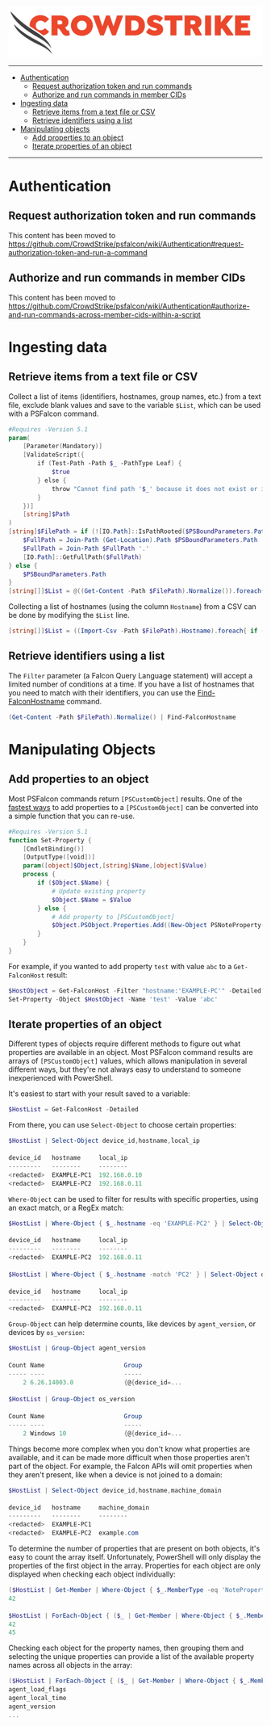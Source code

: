 ![CrowdStrike Falcon](https://raw.githubusercontent.com/CrowdStrike/falconpy/main/docs/asset/cs-logo.png)
***
- [Authentication](#authentication)
    - [Request authorization token and run commands](https://github.com/CrowdStrike/psfalcon/wiki/Authentication#request-authorization-token-and-run-a-command)
    - [Authorize and run commands in member CIDs](https://github.com/CrowdStrike/psfalcon/wiki/Authentication#authorize-and-run-commands-across-member-cids-within-a-script)
- [Ingesting data](#ingesting-data)
    - [Retrieve items from a text file or CSV](#retrieve-items-from-a-text-file-or-csv)
    - [Retrieve identifiers using a list](#retrieve-identifiers-using-a-list)
- [Manipulating objects](#manipulating-objects)
    - [Add properties to an object](#add-properties-to-an-object)
    - [Iterate properties of an object](#iterate-properties-of-an-object)
***
# Authentication
## Request authorization token and run commands
This content has been moved to https://github.com/CrowdStrike/psfalcon/wiki/Authentication#request-authorization-token-and-run-a-command
## Authorize and run commands in member CIDs
This content has been moved to https://github.com/CrowdStrike/psfalcon/wiki/Authentication#authorize-and-run-commands-across-member-cids-within-a-script
# Ingesting data
## Retrieve items from a text file or CSV
Collect a list of items (identifiers, hostnames, group names, etc.) from a text file, exclude blank values and
save to the variable `$List`, which can be used with a PSFalcon command.
```powershell
#Requires -Version 5.1
param(
    [Parameter(Mandatory)]
    [ValidateScript({
        if (Test-Path -Path $_ -PathType Leaf) {
            $true
        } else {
            throw "Cannot find path '$_' because it does not exist or is a directory."
        }
    })]
    [string]$Path
)
[string]$FilePath = if (![IO.Path]::IsPathRooted($PSBoundParameters.Path)) {
    $FullPath = Join-Path (Get-Location).Path $PSBoundParameters.Path
    $FullPath = Join-Path $FullPath '.'
    [IO.Path]::GetFullPath($FullPath)
} else {
    $PSBoundParameters.Path
}
[string[]]$List = @((Get-Content -Path $FilePath).Normalize()).foreach{ if (![string]::IsNullOrEmpty($_)) { $_ }}
```
Collecting a list of hostnames (using the column `Hostname`) from a CSV can be done by modifying the
`$List` line.
```powershell
[string[]]$List = ((Import-Csv -Path $FilePath).Hostname).foreach{ if (![string]::IsNullOrEmpty($_)) { $_ }}
```
## Retrieve identifiers using a list
The `Filter` parameter \(a Falcon Query Language statement\) will accept a limited number of conditions at a
time. If you have a list of hostnames that you need to match with their identifiers, you can use the
[Find-FalconHostname](Find-FalconHostname) command.
```powershell
(Get-Content -Path $FilePath).Normalize() | Find-FalconHostname
```
# Manipulating Objects
## Add properties to an object
Most PSFalcon commands return `[PSCustomObject]` results. One of the [fastest ways](https://ramblingcookiemonster.github.io/Decorating-Objects/) to add
properties to a `[PSCustomObject]` can be converted into a simple function that you can re-use.
```powershell
#Requires -Version 5.1
function Set-Property {
    [CmdletBinding()]
    [OutputType([void])]
    param([object]$Object,[string]$Name,[object]$Value)
    process {
        if ($Object.$Name) {
            # Update existing property
            $Object.$Name = $Value
        } else {
            # Add property to [PSCustomObject]
            $Object.PSObject.Properties.Add((New-Object PSNoteProperty($Name,$Value)))
        }
    }
}
```
For example, if you wanted to add property `test` with value `abc` to a `Get-FalconHost` result:
```powershell
$HostObject = Get-FalconHost -Filter "hostname:'EXAMPLE-PC'" -Detailed
Set-Property -Object $HostObject -Name 'test' -Value 'abc'
```
## Iterate properties of an object
Different types of objects require different methods to figure out what properties are available in an object.
Most PSFalcon command results are arrays of `[PSCustomObject]` values, which allows manipulation in several
different ways, but they're not always easy to understand to someone inexperienced with PowerShell.

It's easiest to start with your result saved to a variable:
```powershell
$HostList = Get-FalconHost -Detailed
```
From there, you can use `Select-Object` to choose certain properties:
```powershell
$HostList | Select-Object device_id,hostname,local_ip

device_id   hostname     local_ip
---------   --------     --------
<redacted>  EXAMPLE-PC1  192.168.0.10
<redacted>  EXAMPLE-PC2  192.168.0.11

```
`Where-Object` can be used to filter for results with specific properties, using an exact match, or a RegEx match:
```powershell
$HostList | Where-Object { $_.hostname -eq 'EXAMPLE-PC2' } | Select-Object device_id,hostname,local_ip

device_id   hostname     local_ip
---------   --------     --------
<redacted>  EXAMPLE-PC2  192.168.0.11

$HostList | Where-Object { $_.hostname -match 'PC2' } | Select-Object device_id,hostname,local_ip

device_id   hostname     local_ip
---------   --------     --------
<redacted>  EXAMPLE-PC2  192.168.0.11
```
`Group-Object` can help determine counts, like devices by `agent_version`, or devices by `os_version`:
```powershell
$HostList | Group-Object agent_version

Count Name                      Group
----- ----                      -----
    2 6.26.14003.0              {@{device_id=...

$HostList | Group-Object os_version

Count Name                      Group
----- ----                      -----
    2 Windows 10                {@{device_id=...
```
Things become more complex when you don't know what properties are available, and it can be made more difficult
when those properties aren't part of the object. For example, the Falcon APIs will omit properties when they
aren't present, like when a device is not joined to a domain:
```powershell
$HostList | Select-Object device_id,hostname,machine_domain

device_id   hostname     machine_domain
---------   --------     --------
<redacted>  EXAMPLE-PC1  
<redacted>  EXAMPLE-PC2  example.com
```
To determine the number of properties that are present on both objects, it's easy to count the array itself.
Unfortunately, PowerShell will only display the properties of the first object in the array. Properties for each
object are only displayed when checking each object individually:
```powershell
($HostList | Get-Member | Where-Object { $_.MemberType -eq 'NoteProperty' }).Count
42

$HostList | ForEach-Object { ($_ | Get-Member | Where-Object { $_.MemberType -eq 'NoteProperty' }).Count }
42
45
```
Checking each object for the property names, then grouping them and selecting the unique properties can provide a
list of the available property names across all objects in the array:
```powershell
($HostList | ForEach-Object { ($_ | Get-Member | Where-Object { $_.MemberType -eq 'NoteProperty' }).Name } | Group-Object).Name
agent_load_flags
agent_local_time
agent_version
...
```